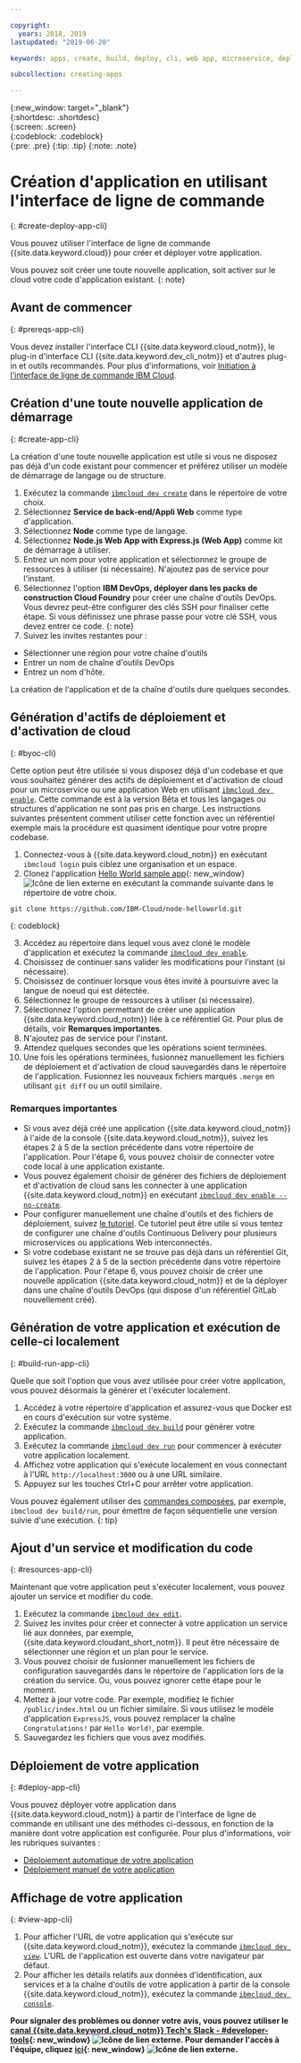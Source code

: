 ```yaml
---

copyright:
  years: 2018, 2019
lastupdated: "2019-06-20"

keywords: apps, create, build, deploy, cli, web app, microservice, deploy cli, build app local, developer tools, ibmcloud dev create

subcollection: creating-apps

---
```


{:new_window: target="_blank"}  
{:shortdesc: .shortdesc}  
{:screen: .screen}  
{:codeblock: .codeblock}  
{:pre: .pre}
{:tip: .tip}
{:note: .note}

# Création d'application en utilisant l'interface de ligne de commande
{: #create-deploy-app-cli}

Vous pouvez utiliser l'interface de ligne de commande {{site.data.keyword.cloud}} pour créer et déployer votre application. 

Vous pouvez soit créer une toute nouvelle application, soit activer sur le cloud votre code d'application existant. 
{: note}

## Avant de commencer
{: #prereqs-app-cli}

Vous devez installer l'interface CLI {{site.data.keyword.cloud_notm}}, le plug-in d'interface CLI {{site.data.keyword.dev_cli_notm}} et d'autres plug-in et outils recommandés. Pour plus d'informations, voir [Initiation à l'interface de ligne de commande IBM Cloud](/docs/cli?topic=cloud-cli-getting-started). 

## Création d'une toute nouvelle application de démarrage
{: #create-app-cli}

La création d'une toute nouvelle application est utile si vous ne disposez pas déjà d'un code existant pour commencer et préférez utiliser un modèle de démarrage de langage ou de structure.

1. Exécutez la commande [`ibmcloud dev create`](/docs/cli/idt?topic=cloud-cli-idt-cli#create) dans le répertoire de votre choix.
2. Sélectionnez **Service de back-end/Appli Web** comme type d'application.
3. Sélectionnez **Node** comme type de langage.
4. Sélectionnez **Node.js Web App with Express.js (Web App)** comme kit de démarrage à utiliser.
5. Entrez un nom pour votre application et sélectionnez le groupe de ressources à utiliser (si nécessaire). N'ajoutez pas de service pour l'instant.
6. Sélectionnez l'option **IBM DevOps, déployer dans les packs de construction Cloud Foundry** pour créer une chaîne d'outils DevOps. Vous devrez peut-être configurer des clés SSH pour finaliser cette étape.
  Si vous définissez une phrase passe pour votre clé SSH, vous devez entrer ce code.
  {: note}
7. Suivez les invites restantes pour :
  * Sélectionner une région pour votre chaîne d'outils
  * Entrer un nom de chaîne d'outils DevOps
  * Entrez un nom d'hôte.

La création de l'application et de la chaîne d'outils dure quelques secondes.

## Génération d'actifs de déploiement et d'activation de cloud
{: #byoc-cli}

Cette option peut être utilisée si vous disposez déjà d'un codebase et que vous souhaitez générer des actifs de déploiement et d'activation de cloud pour un microservice ou une application Web en utilisant [`ibmcloud dev enable`](/docs/cli/idt?topic=cloud-cli-idt-cli#enable). Cette commande est à la version Bêta et tous les langages ou structures d'application ne sont pas pris en charge. Les instructions suivantes présentent comment utiliser cette fonction avec un référentiel exemple mais la procédure est quasiment identique pour votre propre codebase.

1. Connectez-vous à {{site.data.keyword.cloud_notm}} en exécutant `ibmcloud login` puis ciblez une organisation et un espace.
2. Clonez l'application [Hello World sample app](https://github.com/IBM-Cloud/node-helloworld){: new_window} ![Icône de lien externe](../icons/launch-glyph.svg "Icône de lien externe") en exécutant la commande suivante dans le répertoire de votre choix.

  ```
  git clone https://github.com/IBM-Cloud/node-helloworld.git
  ```
  {: codeblock}

3. Accédez au répertoire dans lequel vous avez cloné le modèle d'application et exécutez la commande [`ibmcloud dev enable`](/docs/cli/idt?topic=cloud-cli-idt-cli#enable).
4. Choisissez de continuer sans valider les modifications pour l'instant (si nécessaire).
5. Choisissez de continuer lorsque vous êtes invité à poursuivre avec la langue de noeud qui est détectée.
6. Sélectionnez le groupe de ressources à utiliser (si nécessaire). 
7. Sélectionnez l'option permettant de créer une application {{site.data.keyword.cloud_notm}} liée à ce référentiel Git. Pour plus de détails, voir **Remarques importantes**.
8. N'ajoutez pas de service pour l'instant.
9. Attendez quelques secondes que les opérations soient terminées. 
10. Une fois les opérations terminées, fusionnez manuellement les fichiers de déploiement et d'activation de cloud sauvegardés dans le répertoire de l'application. Fusionnez les nouveaux fichiers marqués `.merge` en utilisant `git diff` ou un outil similaire.

### Remarques importantes
 - Si vous avez déjà créé une application {{site.data.keyword.cloud_notm}} à l'aide de la console {{site.data.keyword.cloud_notm}}, suivez les étapes 2 à 5 de la section précédente dans votre répertoire de l'application. Pour l'étape 6, vous pouvez choisir de connecter votre code local à une application existante.
 - Vous pouvez également choisir de générer des fichiers de déploiement et d'activation de cloud sans les connecter à une application {{site.data.keyword.cloud_notm}} en exécutant [`ibmcloud dev enable --no-create`](/docs/cli/idt?topic=cloud-cli-idt-cli#enable).
 - Pour configurer manuellement une chaîne d'outils et des fichiers de déploiement, suivez [le tutoriel](/docs/apps/tutorials?topic=creating-apps-tutorial-byoc-kube). Ce tutoriel peut être utile si vous tentez de configurer une chaîne d'outils Continuous Delivery pour plusieurs microservices ou applications Web interconnectés.
 - Si votre codebase existant ne se trouve pas déjà dans un référentiel Git, suivez les étapes 2 à 5 de la section précédente dans votre répertoire de l'application. Pour l'étape 6, vous pouvez choisir de créer une nouvelle application {{site.data.keyword.cloud_notm}} et de la déployer dans une chaîne d'outils DevOps (qui dispose d'un référentiel GitLab nouvellement créé).

## Génération de votre application et exécution de celle-ci localement
{: #build-run-app-cli}

Quelle que soit l'option que vous avez utilisée pour créer votre application, vous pouvez désormais la générer et l'exécuter localement.

1. Accédez à votre répertoire d'application et assurez-vous que Docker est en cours d'exécution sur votre système.
2. Exécutez la commande [`ibmcloud dev build`](/docs/cli/idt?topic=cloud-cli-idt-cli#build) pour générer votre application.
3. Exécutez la commande [`ibmcloud dev run`](/docs/cli/idt?topic=cloud-cli-idt-cli#run) pour commencer à exécuter votre application localement.
4. Affichez votre application qui s'exécute localement en vous connectant à l'URL `http://localhost:3000` ou à une URL similaire.
5. Appuyez sur les touches Ctrl+C pour arrêter votre application.

Vous pouvez également utiliser des [commandes composées](/docs/cli/idt?topic=cloud-cli-idt-cli#compound), par exemple, `ibmcloud dev build/run`, pour émettre de façon séquentielle une version suivie d'une exécution.
{: tip}

## Ajout d'un service et modification du code
{: #resources-app-cli}

Maintenant que votre application peut s'exécuter localement, vous pouvez ajouter un service et modifier du code. 

1. Exécutez la commande [`ibmcloud dev edit`](/docs/cli/idt?topic=cloud-cli-idt-cli#edit).
2. Suivez les invites pour créer et connecter à votre application un service lié aux données, par exemple, {{site.data.keyword.cloudant_short_notm}}. Il peut être nécessaire de sélectionner une région et un plan pour le service.
3. Vous pouvez choisir de fusionner manuellement les fichiers de configuration sauvegardés dans le répertoire de l'application lors de la création du service. Ou, vous pouvez ignorer cette étape pour le moment.
4. Mettez à jour votre code. Par exemple, modifiez le fichier `/public/index.html` ou un fichier similaire. Si vous utilisez le modèle d'application `ExpressJS`, vous pouvez remplacer la chaîne `Congratulations!` par `Hello World!`, par exemple.
5. Sauvegardez les fichiers que vous avez modifiés.

## Déploiement de votre application
{: #deploy-app-cli}

Vous pouvez déployer votre application dans {{site.data.keyword.cloud_notm}} à partir de l'interface de ligne de commande en utilisant une des méthodes ci-dessous, en fonction de la manière dont votre application est configurée. Pour plus d'informations, voir les rubriques suivantes :

* [Déploiement automatique de votre application](/docs/apps?topic=creating-apps-deploy-cli-auto#deploy-console-auto)
* [Déploiement manuel de votre application](/docs/apps?topic=creating-apps-deploy-cli-manual#deploy-console-manual)

## Affichage de votre application
{: #view-app-cli}

1. Pour afficher l'URL de votre application qui s'exécute sur {{site.data.keyword.cloud_notm}}, exécutez la commande [`ibmcloud dev view`](/docs/cli/idt?topic=cloud-cli-idt-cli#view). L'URL de l'application est ouverte dans votre navigateur par défaut. 
2. Pour afficher les détails relatifs aux données d'identification, aux services et à la chaîne d'outils de votre application à partir de la console {{site.data.keyword.cloud_notm}}, exécutez la commande [`ibmcloud dev console`](/docs/cli/idt?topic=cloud-cli-idt-cli#console). 

**Pour signaler des problèmes ou donner votre avis, vous pouvez utiliser le [canal {{site.data.keyword.cloud_notm}} Tech's Slack - #developer-tools](https://ibm-cloud-tech.slack.com/){: new_window} ![Icône de lien externe](../icons/launch-glyph.svg "Icône de lien externe"). Pour demander l'accès à l'équipe, cliquez [ici](https://slack-invite-ibm-cloud-tech.mybluemix.net/){: new_window} ![Icône de lien externe](../icons/launch-glyph.svg "Icône de lien externe").**
